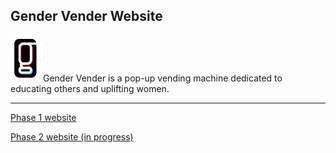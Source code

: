 ## Gender Vender Website

<img src="https://github.com/gendervender/gendervender.org/raw/master/src/assets/logo.png" width="48">
Gender Vender is a pop-up vending machine dedicated to educating others and uplifting women.

<hr/>

[Phase 1 website](https://gendervender2019.netlify.com/)

[Phase 2 website (in progress)](https://gendervender.org/)
